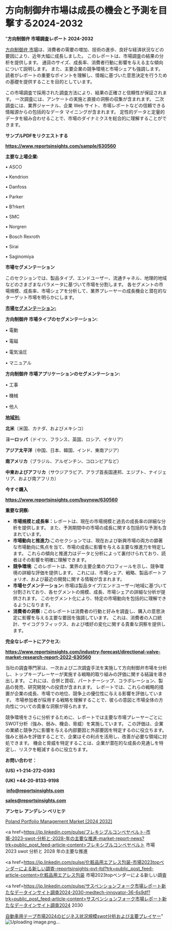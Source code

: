 # 方向制御弁市場は成長の機会と予測を目撃する2024-2032

"<strong>方向制御弁 市場調査レポート 2024-2032</strong>

<a href=https://www.reportsinsights.com/sample/630560>方向制御弁 市場</a>は、消費者の需要の増加、技術の進歩、良好な経済状況などの要因により、近年大幅に成長しました。 このレポートは、市場調査の結果の分析を提供します。 通貨のサイズ、成長率、消費者行動に影響を与える主な傾向について説明します。 また、主要企業の競争環境と市場シェアも強調します。 読者がレポートの重要なポイントを理解し、情報に基づいた意思決定を行うための基礎を提供することを目的としています。

この市場調査で採用された調査方法により、結果の正確さと信頼性が保証されます。 一次調査には、アンケートの実施と直接の洞察の収集が含まれます。 二次調査には、業界ジャーナル、企業 Web サイト、市場レポートなどの信頼できる情報源からの包括的なデータ マイニングが含まれます。 定性的データと定量的データを組み合わせることで、市場のダイナミクスを総合的に理解することができます。

<strong><b>サンプルPDFをリクエストする</b></strong>

<a href=https://www.reportsinsights.com/sample/630560><strong><u>https://www.reportsinsights.com/sample/630560</u></strong></a>

<strong>主要な上場企業:</strong>

• ASCO

• Kendrion

• Danfoss

• Parker

• B?rkert

• SMC

• Norgren

• Bosch Rexroth

• Sirai

• Saginomiya

<strong>市場セグメンテーション</strong>

このセクションでは、製品タイプ、エンドユーザー、流通チャネル、地理的地域などのさまざまなパラメータに基づいて市場を分割します。 各セグメントの市場規模、成長率、市場シェアを分析して、業界プレーヤーの成長機会と潜在的なターゲット市場を明らかにします。

<strong><u>市場セグメンテーション</u></strong><strong><u>:</u></strong>

<strong>方向制御弁 市場タイプのセグメンテーション:</strong>

• 電動

• 電磁

• 電気油圧

• マニュアル

<strong>方向制御弁 市場アプリケーションのセグメンテーション:</strong>

• 工事

• 機械

• 他人

<strong><u>地域別</u></strong><strong><u>:</u></strong>

<strong>北米</strong>（米国、カナダ、およびメキシコ）

<strong>ヨーロッパ</strong>（ドイツ、フランス、英国、ロシア、イタリア）

<strong>アジア太平洋</strong>（中国、日本、韓国、インド、東南アジア）

<strong>南アメリカ</strong>（ブラジル、アルゼンチン、コロンビアなど）

<strong>中東およびアフリカ</strong>（サウジアラビア、アラブ首長国連邦、エジプト、ナイジェリア、および南アフリカ）

<strong>今すぐ購入</strong>

<a href=https://www.reportsinsights.com/buynow/630560><strong><u>https://www.reportsinsights.com/buynow/630560</u></strong></a>

<strong>重要な洞察:</strong>
<ul>
  <li><strong>市場規模と成長率：</strong>レポートは、現在の市場規模と過去の成長率の詳細な分析を提供します。 また、予測期間中の市場の成長に関する包括的な予測も含まれています。</li>
  <li><strong>市場動向と推進力:</strong>このセクションでは、現在および新興市場の両方の顕著な市場動向に焦点を当て、市場の成長に影響を与える主要な推進力を特定します。 これらの傾向と推進力はデータと分析によって裏付けられており、読者はその影響を明確に理解できます。</li>
  <li><strong>競争環境</strong>: このレポートは、業界の主要企業のプロフィールを示し、競争環境の詳細な評価を提供します。 これには、市場シェア、戦略、製品ポートフォリオ、および最近の開発に関する情報が含まれます。</li>
  <li><strong>市場セグメンテーション: </strong>市場は製品タイプ/エンドユーザー/地域に基づいて分割されており、各セグメントの規模、成長、市場シェアの詳細な分析が提供されます。 このセグメント化により、特定の市場動向を包括的に理解できるようになります。</li>
  <li><strong>消費者の洞察 : </strong>このレポートは消費者の行動と好みを調査し、購入の意思決定に影響を与える主要な要因を強調しています。 これは、消費者の人口統計、サイコグラフィックス、および嗜好の変化に関する貴重な洞察を提供します。</li>
</ul>
<strong>完全なレポートにアクセス:</strong>

<a href=https://www.reportsinsights.com/industry-forecast/directional-valve-market-research-report-2022-630560><strong><u><b>https://www.reportsinsights.com/industry-forecast/directional-valve-market-research-report-2022-630560</b></u></strong></a>

当社の調査専門家は、一次および二次調査手法を実施して方向制御弁市場を分析し、トップキープレーヤーが実施する戦略的取り組みの評価に関する結論を導き出します。 これには、合併と買収、パートナーシップ、コラボレーション、製品の発売、研究開発への投資が含まれます。 レポートでは、これらの戦略的措置が企業の成長、市場での地位、競争上の優位性に与える影響を評価しています。 市場参加者が採用する戦略を理解することで、彼らの意図と市場全体の方向性についての貴重な洞察が得られます。

競争環境をさらに分析するために、レポートでは主要な市場プレーヤーごとにSWOT分析（強み、弱み、機会、脅威）を実施しています。 この評価は、企業の業績と競争力に影響を与える内部要因と外部要因を特定するのに役立ちます。 強みと弱みを評価することで、企業はその利点を活用し、改善が必要な領域に対処できます。 機会と脅威を特定することは、企業が潜在的な成長の見通しを特定し、リスクを軽減するのに役立ちます。

<strong>お問い合わせ：</strong>

<strong>(US) +1-214-272-0393</strong>

<strong>(UK) +44-20-8133-9198</strong>

<strong> </strong><a href=info@reportsinsights.com><strong><u>info@reportsinsights.com</u></strong></a>

<a href=sales@reportsinsights.com><strong><u>sales@reportsinsights.com</u></strong></a>

<strong>アンセレ アンデレン ベリヒテ</strong>

<a href=https://www.linkedin.com/pulse/poland-portfolio-management-market-size-regional-io6he/>Poland Portfolio Management Market [2024 2032]</a>

<a href=https://jp.linkedin.com/pulse/フレキシブルコンベヤベルト-市場-2023-swot-分析と-2028-年の主要な推進-market-report-news?trk=public_post_feed-article-content>フレキシブルコンベヤベルト 市場 2023 swot 分析と 2028 年の主要な推進</a>

<a href=https://jp.linkedin.com/pulse/化粧品用エアレス包装-市場2023topベンダーによる新しい調査-reportsinsights-pvt-ltd?trk=public_post_feed-article-content>化粧品用エアレス包装 市場2023topベンダーによる新しい調査</a>

<a href=https://jp.linkedin.com/pulse/サスペンションフォーク市場レポート新たなデータインサイト調査2024-2030-medtech-innovator-36-6s9df?trk=public_post_feed-article-content>サスペンションフォーク市場レポート新たなデータインサイト調査2024 2030</a>

<a href=https://www.linkedin.com/pulse/自動車用テープ市場2024のビジネス状況規模swot分析および主要プレイヤー-infopulse-daily-360-heyef/>自動車用テープ市場2024のビジネス状況規模swot分析および主要プレイヤー</a>"
![Uploading image.png…]()
